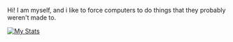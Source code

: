 Hi! I am myself, and i like to force computers to do things that they probably weren't made to.

[![My Stats](https://github-readme-stats.vercel.app/api?username=partisani&show_icons=true&theme=omni)](https://github.com/anuraghazra/github-readme-stats)
